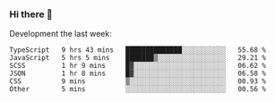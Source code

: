 ### Hi there 👋

Development the last week:
<!--START_SECTION:waka-->

```text
TypeScript   9 hrs 43 mins   ██████████████░░░░░░░░░░░   55.68 %
JavaScript   5 hrs 5 mins    ███████▒░░░░░░░░░░░░░░░░░   29.21 %
SCSS         1 hr 9 mins     █▓░░░░░░░░░░░░░░░░░░░░░░░   06.62 %
JSON         1 hr 8 mins     █▓░░░░░░░░░░░░░░░░░░░░░░░   06.58 %
CSS          9 mins          ▒░░░░░░░░░░░░░░░░░░░░░░░░   00.93 %
Other        5 mins          ░░░░░░░░░░░░░░░░░░░░░░░░░   00.56 %
```

<!--END_SECTION:waka-->

<!--
**JASONPANGGO/jasonpanggo** is a ✨ _special_ ✨ repository because its `README.md` (this file) appears on your GitHub profile.

Here are some ideas to get you started:

- 🔭 I’m currently working on ...
- 🌱 I’m currently learning ...
- 👯 I’m looking to collaborate on ...
- 🤔 I’m looking for help with ...
- 💬 Ask me about ...
- 📫 How to reach me: ...
- 😄 Pronouns: ...
- ⚡ Fun fact: ...
-->
